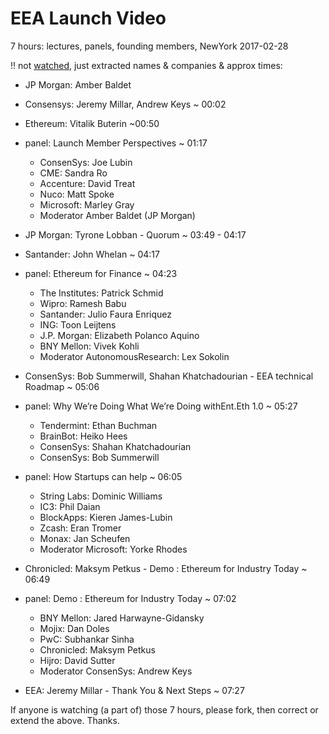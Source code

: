 # EEA Launch Video
7 hours: lectures, panels, founding members, NewYork 2017-02-28

!! not [watched](https://event.webcasts.com/starthere.jsp?ei=1137845), just extracted names & companies & approx times:

* JP Morgan: Amber Baldet
* Consensys: Jeremy Millar, Andrew Keys ~ 00:02
* Ethereum: Vitalik Buterin ~00:50

* panel: Launch Member Perspectives ~ 01:17
  * ConsenSys: Joe Lubin
  * CME: Sandra Ro
  * Accenture: David Treat
  * Nuco: Matt Spoke
  * Microsoft: Marley Gray
  * Moderator Amber Baldet (JP Morgan)

* JP Morgan: Tyrone Lobban - Quorum ~ 03:49 - 04:17
* Santander: John Whelan ~ 04:17

* panel: Ethereum for Finance ~ 04:23
  * The Institutes: Patrick Schmid
  * Wipro: Ramesh Babu
  * Santander: Julio Faura Enriquez
  * ING: Toon Leijtens
  * J.P. Morgan: Elizabeth Polanco Aquino
  * BNY Mellon: Vivek Kohli
  * Moderator AutonomousResearch: Lex Sokolin 

* ConsenSys: Bob Summerwill, Shahan Khatchadourian - EEA technical Roadmap ~ 05:06

* panel: Why We’re Doing What We’re Doing withEnt.Eth 1.0 ~ 05:27
  * Tendermint: Ethan Buchman 
  * BrainBot: Heiko Hees
  * ConsenSys: Shahan Khatchadourian
  * ConsenSys: Bob Summerwill
* panel: How Startups can help ~ 06:05
  * String Labs: Dominic Williams
  * IC3: Phil Daian
  * BlockApps: Kieren James-Lubin
  * Zcash: Eran Tromer
  * Monax: Jan Scheufen
  * Moderator Microsoft: Yorke Rhodes

* Chronicled: Maksym Petkus - Demo : Ethereum for Industry Today ~ 06:49

* panel: Demo : Ethereum for Industry Today  ~ 07:02
  * BNY Mellon: Jared Harwayne-Gidansky
  * Mojix: Dan Doles
  * PwC: Subhankar Sinha
  * Chronicled: Maksym Petkus
  * Hijro: David Sutter
  * Moderator ConsenSys: Andrew Keys

* EEA: Jeremy Millar - Thank You & Next Steps ~ 07:27


If anyone is watching (a part of) those 7 hours, please fork, then correct or extend the above. Thanks.

